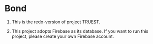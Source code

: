 # Bond

1. This is the redo-version of project TRUEST.

2. This project adopts Firebase as its database. If you want to run this project, please create your own Firebase account.
